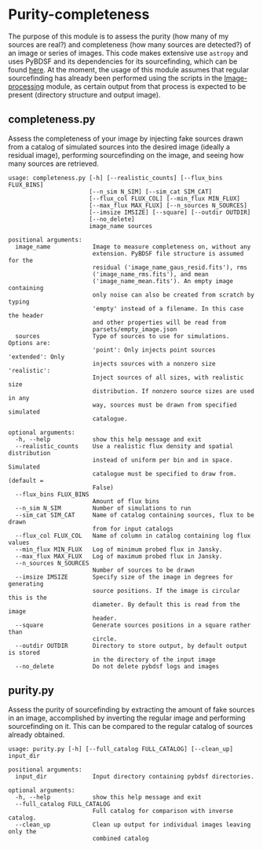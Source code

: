 # Purity-completeness

The purpose of this module is to assess the purity (how many of my sources are real?) and completeness (how many sources are detected?) of an image or series of images. This code makes extensive use `astropy` and uses PyBDSF and its dependencies for its sourcefinding, which can be found [here](https://github.com/lofar-astron/PyBDSF). At the moment, the usage of this module assumes that regular sourcefinding has already been performed using the scripts in the [Image-processing](https://github.com/JonahDW/Image-processing) module, as certain output from that process is expected to be present (directory structure and output image).

## completeness.py

Assess the completeness of your image by injecting fake sources drawn from a catalog of simulated sources into the desired image (ideally a residual image), performing sourcefinding on the image, and seeing how many sources are retrieved.

```
usage: completeness.py [-h] [--realistic_counts] [--flux_bins FLUX_BINS]
                       [--n_sim N_SIM] [--sim_cat SIM_CAT]
                       [--flux_col FLUX_COL] [--min_flux MIN_FLUX]
                       [--max_flux MAX_FLUX] [--n_sources N_SOURCES]
                       [--imsize IMSIZE] [--square] [--outdir OUTDIR]
                       [--no_delete]
                       image_name sources

positional arguments:
  image_name            Image to measure completeness on, without any
                        extension. PyBDSF file structure is assumed for the
                        residual ('image_name_gaus_resid.fits'), rms
                        ('image_name_rms.fits'), and mean
                        ('image_name_mean.fits'). An empty image containing
                        only noise can also be created from scratch by typing
                        'empty' instead of a filename. In this case the header
                        and other properties will be read from
                        parsets/empty_image.json
  sources               Type of sources to use for simulations. Options are:
                        'point': Only injects point sources 'extended': Only
                        injects sources with a nonzero size 'realistic':
                        Inject sources of all sizes, with realistic size
                        distribution. If nonzero source sizes are used in any
                        way, sources must be drawn from specified simulated
                        catalogue.

optional arguments:
  -h, --help            show this help message and exit
  --realistic_counts    Use a realistic flux density and spatial distribution
                        instead of uniform per bin and in space. Simulated
                        catalogue must be specified to draw from. (default =
                        False)
  --flux_bins FLUX_BINS
                        Amount of flux bins
  --n_sim N_SIM         Number of simulations to run
  --sim_cat SIM_CAT     Name of catalog containing sources, flux to be drawn
                        from for input catalogs
  --flux_col FLUX_COL   Name of column in catalog containing log flux values
  --min_flux MIN_FLUX   Log of minimum probed flux in Jansky.
  --max_flux MAX_FLUX   Log of maximum probed flux in Jansky.
  --n_sources N_SOURCES
                        Number of sources to be drawn
  --imsize IMSIZE       Specify size of the image in degrees for generating
                        source positions. If the image is circular this is the
                        diameter. By default this is read from the image
                        header.
  --square              Generate sources positions in a square rather than
                        circle.
  --outdir OUTDIR       Directory to store output, by default output is stored
                        in the directory of the input image
  --no_delete           Do not delete pybdsf logs and images
```

## purity.py 

Assess the purity of sourcefinding by extracting the amount of fake sources in an image, accomplished by inverting the regular image and performing sourcefinding on it. This can be compared to the regular catalog of sources already obtained.

```
usage: purity.py [-h] [--full_catalog FULL_CATALOG] [--clean_up] input_dir

positional arguments:
  input_dir             Input directory containing pybdsf directories.

optional arguments:
  -h, --help            show this help message and exit
  --full_catalog FULL_CATALOG
                        Full catalog for comparison with inverse catalog.
  --clean_up            Clean up output for individual images leaving only the
                        combined catalog
```
